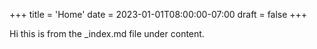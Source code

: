 +++
title = 'Home'
date = 2023-01-01T08:00:00-07:00
draft = false
+++

Hi this is from the _index.md file under content.

